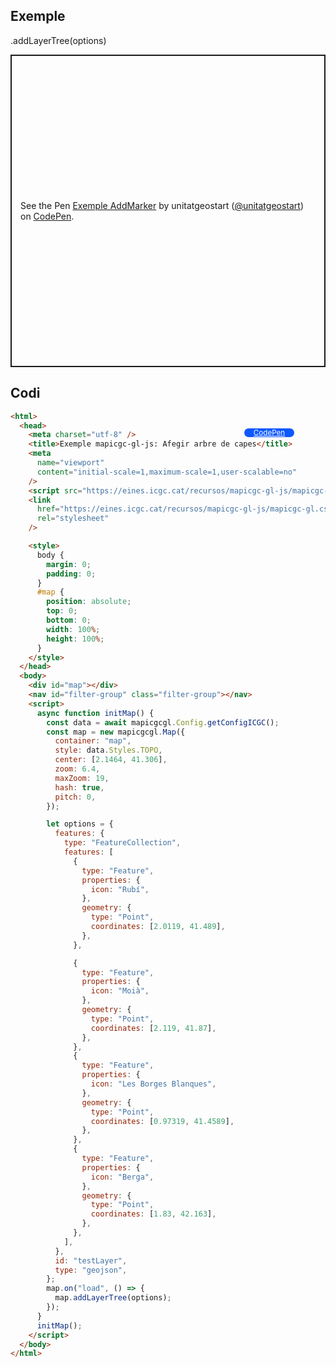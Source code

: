 ## Exemple

.addLayerTree(options)

<p class="codepen" data-height="500" data-theme-id="light" data-slug-hash="BabrXKv" data-editable="true" data-user="unitatgeostart" style="height: 500px; box-sizing: border-box; display: flex; align-items: center; justify-content: center; border: 2px solid; margin: 1em 0; padding: 1em;">
  <span>See the Pen <a href="https://codepen.io/unitatgeostart/pen/BabrXKv">
  Exemple AddMarker</a> by unitatgeostart (<a href="https://codepen.io/unitatgeostart">@unitatgeostart</a>)
  on <a href="https://codepen.io">CodePen</a>.</span>
</p>
<script async src="https://cpwebassets.codepen.io/assets/embed/ei.js"></script>

<a style="color: white" target="_blank" class=" button btn btn-primary" href="https://codepen.io/unitatgeostart/pen/BabrXKv">CodePen</a>

<style>
.button{
    position: relative;
    top: 84px;
    z-index: 1;
    /* right: -46px; */
    width: 80px;
    float: right;
    right: 50px;
    background-color: #0d58ff;
    border-radius: 10px;
    text-align: -webkit-center;
    font-size: smaller;
    
  }
    .button:hover{

    background-color: #032879;

  }
  </style>

## Codi

```html
<html>
  <head>
    <meta charset="utf-8" />
    <title>Exemple mapicgc-gl-js: Afegir arbre de capes</title>
    <meta
      name="viewport"
      content="initial-scale=1,maximum-scale=1,user-scalable=no"
    />
    <script src="https://eines.icgc.cat/recursos/mapicgc-gl-js/mapicgc-gl.js"></script>
    <link
      href="https://eines.icgc.cat/recursos/mapicgc-gl-js/mapicgc-gl.css"
      rel="stylesheet"
    />

    <style>
      body {
        margin: 0;
        padding: 0;
      }
      #map {
        position: absolute;
        top: 0;
        bottom: 0;
        width: 100%;
        height: 100%;
      }
    </style>
  </head>
  <body>
    <div id="map"></div>
    <nav id="filter-group" class="filter-group"></nav>
    <script>
      async function initMap() {
        const data = await mapicgcgl.Config.getConfigICGC();
        const map = new mapicgcgl.Map({
          container: "map",
          style: data.Styles.TOPO,
          center: [2.1464, 41.306],
          zoom: 6.4,
          maxZoom: 19,
          hash: true,
          pitch: 0,
        });

        let options = {
          features: {
            type: "FeatureCollection",
            features: [
              {
                type: "Feature",
                properties: {
                  icon: "Rubí",
                },
                geometry: {
                  type: "Point",
                  coordinates: [2.0119, 41.489],
                },
              },

              {
                type: "Feature",
                properties: {
                  icon: "Moià",
                },
                geometry: {
                  type: "Point",
                  coordinates: [2.119, 41.87],
                },
              },
              {
                type: "Feature",
                properties: {
                  icon: "Les Borges Blanques",
                },
                geometry: {
                  type: "Point",
                  coordinates: [0.97319, 41.4589],
                },
              },
              {
                type: "Feature",
                properties: {
                  icon: "Berga",
                },
                geometry: {
                  type: "Point",
                  coordinates: [1.83, 42.163],
                },
              },
            ],
          },
          id: "testLayer",
          type: "geojson",
        };
        map.on("load", () => {
          map.addLayerTree(options);
        });
      }
      initMap();
    </script>
  </body>
</html>
```

